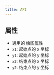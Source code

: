 ```yaml
---
title: API
---
```


## 属性

- 通用的 [绘图属性](/zh/docs/api/shape/attribute)
- `x1`: 起始点的 x 坐标
- `y1`: 起始点的 y 坐标
- `x2`: 结束点的 x 坐标
- `y2`: 结束点的 y 坐标
